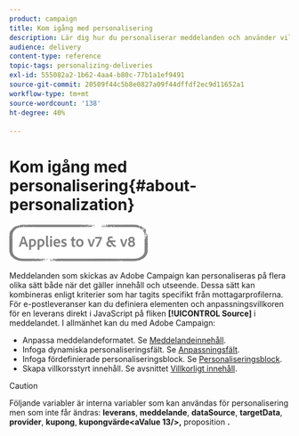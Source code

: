 ```yaml
---
product: campaign
title: Kom igång med personalisering
description: Lär dig hur du personaliserar meddelanden och använder villkorsstyrt innehåll i Campaign
audience: delivery
content-type: reference
topic-tags: personalizing-deliveries
exl-id: 555082a2-1b62-4aa4-b80c-77b1a1ef9491
source-git-commit: 20509f44c5b8e0827a09f44dffdf2ec9d11652a1
workflow-type: tm+mt
source-wordcount: '138'
ht-degree: 40%

---
```


# Kom igång med personalisering{#about-personalization}

![](../../assets/common.svg)

Meddelanden som skickas av Adobe Campaign kan personaliseras på flera olika sätt både när det gäller innehåll och utseende. Dessa sätt kan kombineras enligt kriterier som har tagits specifikt från mottagarprofilerna. För e-postleveranser kan du definiera elementen och anpassningsvillkoren för en leverans direkt i JavaScript på fliken **[!UICONTROL Source]** i meddelandet. I allmänhet kan du med Adobe Campaign:

* Anpassa meddelandeformatet. Se [Meddelandeinnehåll](defining-the-email-content.md#message-content).
* Infoga dynamiska personaliseringsfält. Se [Anpassningsfält](personalization-fields.md).
* Infoga fördefinierade personaliseringsblock. Se [Personaliseringsblock](personalization-blocks.md).
* Skapa villkorsstyrt innehåll. Se avsnittet [Villkorligt innehåll](conditional-content.md).

>[!CAUTION]
>
>Följande variabler är interna variabler som kan användas för personalisering men som inte får ändras: **leverans**, **meddelande**, **dataSource**, **targetData**, **provider**, **kupong**, **kupongvärde&lt;aValue 13/>,** proposition **.**
